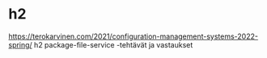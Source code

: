 # h2
https://terokarvinen.com/2021/configuration-management-systems-2022-spring/ h2 package-file-service -tehtävät ja vastaukset
